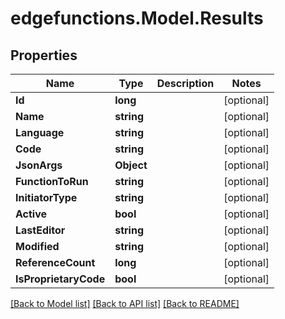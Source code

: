 # edgefunctions.Model.Results

## Properties

Name | Type | Description | Notes
------------ | ------------- | ------------- | -------------
**Id** | **long** |  | [optional] 
**Name** | **string** |  | [optional] 
**Language** | **string** |  | [optional] 
**Code** | **string** |  | [optional] 
**JsonArgs** | **Object** |  | [optional] 
**FunctionToRun** | **string** |  | [optional] 
**InitiatorType** | **string** |  | [optional] 
**Active** | **bool** |  | [optional] 
**LastEditor** | **string** |  | [optional] 
**Modified** | **string** |  | [optional] 
**ReferenceCount** | **long** |  | [optional] 
**IsProprietaryCode** | **bool** |  | [optional] 

[[Back to Model list]](../README.md#documentation-for-models) [[Back to API list]](../README.md#documentation-for-api-endpoints) [[Back to README]](../README.md)

